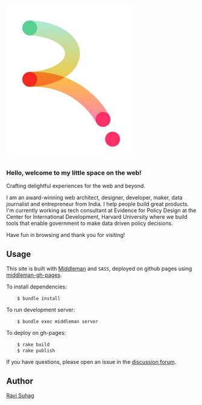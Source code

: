 <img src="/source/assets/images/logo.png" />

### Hello, welcome to my little space on the web!

Crafting delightful experiences for the web and beyond.

I am an award-winning web architect, designer, developer, maker, data journalist and entrepreneur from India. I help people build great products. I'm currently working as tech consultant at Evidence for Policy Design at the Center for International Development, Harvard University where we build tools that enable government to make data driven policy decisions.

Have fun in browsing and thank you for visiting!

## Usage
This site is built with [Middleman](http://www.middlemanapp.com) and `SASS`, deployed on github pages using [middleman-gh-pages](https://github.com/edgecase/middleman-gh-pages). 

To install dependencies: 

```
    $ bundle install

```
To run development server:

```
    $ bundle exec middleman server
```

To deploy on gh-pages:


```
    $ rake build
    $ rake publish
```

If you have questions, please open an issue in the [discussion forum](https://github.com/ravisuhag/portfolio/issues).

## Author

[Ravi Suhag](http://twitter.com/Ravi_Suhag)
